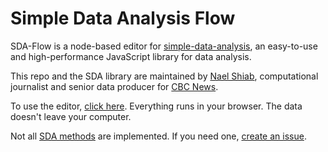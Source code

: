 # Simple Data Analysis Flow

SDA-Flow is a node-based editor for [simple-data-analysis](https://github.com/nshiab/simple-data-analysis), an easy-to-use and high-performance JavaScript library for data analysis.

This repo and the SDA library are maintained by [Nael Shiab](http://naelshiab.com/), computational journalist and senior data producer for [CBC News](https://www.cbc.ca/news).

To use the editor, [click here](https://nshiab.github.io/simple-data-analysis-flow/). Everything runs in your browser. The data doesn't leave your computer.

Not all [SDA methods](https://nshiab.github.io/simple-data-analysis/classes/SimpleWebTable.html) are implemented. If you need one, [create an issue](https://github.com/nshiab/simple-data-analysis-flow/issues).
